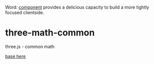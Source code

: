 Word: [component](https://github.com/component/component) provides a delicious capacity to build a more tightly focused clientside.

three-math-common
=================

three.js - common math

[base here](https://github.com/nomilous/three)


